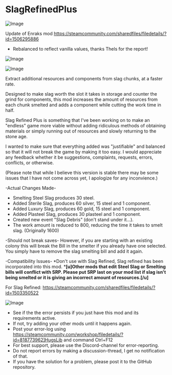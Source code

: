 # SlagRefinedPlus

![Image](https://i.imgur.com/buuPQel.png)

Update of Enraks mod
https://steamcommunity.com/sharedfiles/filedetails/?id=1506295886

- Rebalanced to reflect vanilla values, thanks Thels for the report!

![Image](https://i.imgur.com/pufA0kM.png)

	
![Image](https://i.imgur.com/Z4GOv8H.png)


Extract additional resources and components from slag chunks, at a faster rate.

Designed to make slag worth the slot it takes in storage and counter the grind for components, this mod increases the amount of resources from each chunk smelted and adds a component while cutting the work time in half.

Slag Refined Plus is something that I&apos;ve been working on to make an &quot;endless&quot; game more viable without adding ridiculous methods of obtaining materials or simply running out of resources and slowly returning to the stone age.

I wanted to make sure that everything added was &quot;justifiable&quot; and balanced so that it will not break the game by making it too easy. I would appreciate any feedback whether it be suggestions, complaints, requests, errors, conflicts, or otherwise.

(Please note that while I believe this version is stable there may be some issues that I have not come across yet, I apologize for any inconvience.)

-Actual Changes Made-
* Smelting Steel Slag produces 30 steel.
* Added Sterile Slag, produces 60 silver, 15 steel and 1 component.
* Added Luxury Slag, produces 60 gold, 15 steel and 1 component.
* Added Plasteel Slag, produces 30 plasteel and 1 component.
* Created new event &quot;Slag Debris&quot; (don&apos;t stand under it...).
* The work amount is reduced to 800, reducing the time it takes to smelt slag. (Originally 1600)

-Should not break saves-
However, if you are starting with an existing colony this will break the Bill in the smelter if you already have one selected. You simply have to remove the slag smelting bill and add it again.

-Compatibility Issues-
*Don&apos;t use with Slag Refined, Slag refined has been incorporated into this mod.
***[u]Other mods that edit Steel Slag or Smelting bills will conflict with SRP. Please put SRP last on your mod list if slag isn&apos;t being smelted or it is giving an incorrect amount of resources.[/u]**

For Slag Refined:
https://steamcommunity.com/sharedfiles/filedetails/?id=1503350522


![Image](https://i.imgur.com/PwoNOj4.png)



-  See if the the error persists if you just have this mod and its requirements active.
-  If not, try adding your other mods until it happens again.
-  Post your error-log using https://steamcommunity.com/workshop/filedetails/?id=818773962]HugsLib and command Ctrl+F12
-  For best support, please use the Discord-channel for error-reporting.
-  Do not report errors by making a discussion-thread, I get no notification of that.
-  If you have the solution for a problem, please post it to the GitHub repository.



